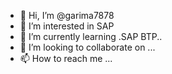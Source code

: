 - 👋 Hi, I’m @garima7878
- 👀 I’m interested in SAP
- 🌱 I’m currently learning .SAP BTP..
- 💞️ I’m looking to collaborate on ...
- 📫 How to reach me ...

<!---
garima7878/garima7878 is a ✨ special ✨ repository because its `README.md` (this file) appears on your GitHub profile.
You can click the Preview link to take a look at your changes.
--->
